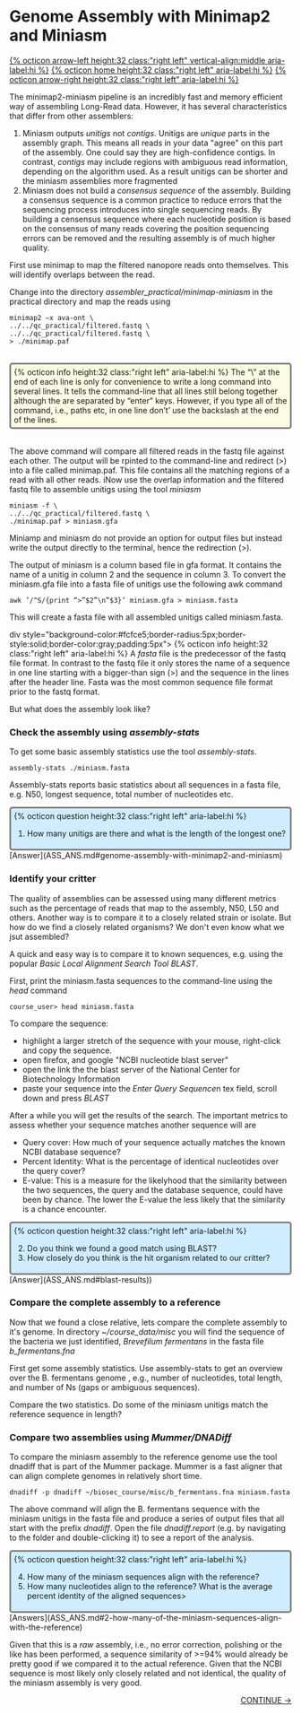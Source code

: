 # Genome Assembly with Minimap2 and Miniasm 

[{% octicon arrow-left height:32 class:"right left" vertical-align:middle aria-label:hi %}](ASS.md) [{% octicon home height:32 class:"right left" aria-label:hi %}](index.md) [{% octicon arrow-right height:32 class:"right left" aria-label:hi %}](ASS_F.md)

The minimap2-miniasm pipeline is an incredibly fast and memory efficient way of assembling Long-Read data. However, it has several characteristics that differ from other assemblers:

 1. Miniasm outputs *unitigs* not *contigs*. Unitigs are *unique* parts in the assembly graph. This means all reads in your data "agree" on this part of the assembly. One could say they are high-confidence contigs. In contrast, *contigs* may include regions with ambiguous read information, depending on the algorithm used. As a result unitigs can be shorter and the miniasm assemblies more fragmented
 2. Miniasm does not build a *consensus sequence* of the assembly. Building a consensus sequence is a common practice to reduce errors that the sequencing process introduces into single sequencing reads. By building a censensus sequence where each nucleotide position is based on the consensus of many reads covering the position sequencing errors can be removed and the resulting assembly is of much higher quality. 
 
First use minimap to map the filtered nanopore reads onto themselves. This will identify overlaps between the read. 

Change into the directory *assembler_practical/minimap-miniasm* in the practical directory and map the reads using


    minimap2 –x ava-ont \
    ../../qc_practical/filtered.fastq \ 
    ../../qc_practical/filtered.fastq \
    > ./minimap.paf

<br>
<div style="background-color:#fcfce5;border-radius:5px;border-style:solid;border-color:gray;padding:5px">
  {% octicon info height:32 class:"right left" aria-label:hi %} 
  The “\” at the end of each line is only for convenience to write a long command into several lines. It tells the command-line that all lines still belong together although the are separated by “enter” keys. However, if you type all of the command, i.e., paths etc, in one line don’t’ use the backslash at the end of the lines.
</div>

<br>

The above command will compare all filtered reads in the fastq file against each other. The output will be rpinted to the command-line and redirect (>) into a file called minimap.paf. This file contains all the matching regions of a read with all other reads. iNow use the overlap information and the filtered fastq file to assemble unitigs using the tool *miniasm*

    miniasm -f \
    ../../qc_practical/filtered.fastq \
    ./minimap.paf > miniasm.gfa

Miniamp and miniasm do not provide an option for output files but instead write the output directly to the terminal, hence the redirection (>).

The output of miniasm is a column based file in gfa format. It contains the name of a unitig in column 2 and the sequence in column 3. To convert the miniasm.gfa file into a fasta file of unitigs use the following awk command

```
awk ’/^S/{print “>”$2”\n”$3}’ miniasm.gfa > miniasm.fasta
```

This will create a fasta file with all assembled unitigs called miniasm.fasta. 

div style="background-color:#fcfce5;border-radius:5px;border-style:solid;border-color:gray;padding:5px">
  {% octicon info height:32 class:"right left" aria-label:hi %}
  A *fasta* file is the predecessor of the fastq file format. In contrast to the fastq file it only stores the name of a sequence in one line starting with a bigger-than sign (>) and the sequence in the lines after the header line. Fasta was the most common sequence file format prior to the fastq format. 
</div>

But what does the assembly look like? 

### Check the assembly using *assembly-stats* 

To get some basic assembly statistics use the tool *assembly-stats*.

```
assembly-stats ./miniasm.fasta
```

Assembly-stats reports basic statistics about all sequences in a fasta file, e.g. N50, longest sequence, total number of nucleotides etc. 

<div style="background-color:#cfedfe;border-radius:5px;border-style:solid;border-color:gray;padding:5px">
  {% octicon question height:32 class:"right left" aria-label:hi %} 
  <ol>
   <li>How many unitigs are there and what is the length of the longest one?</li>
 </ol>
</div>
[Answer](ASS_ANS.md#genome-assembly-with-minimap2-and-miniasm)

### Identify your critter

The quality of assemblies can be assessed using many different metrics such as the percentage of reads that map to the assembly, N50, L50 and others. Another way is to compare it to a closely related strain or isolate. But how do we find a closely related organisms? We don't even know what we jsut assembled? 

A quick and easy way is to compare it to known sequences, e.g. using the popular *Basic Local Alignment Search Tool BLAST*.

First, print the miniasm.fasta sequences to the command-line using the *head* command

    course_user> head miniasm.fasta

To compare the sequence:

 * highlight a larger stretch of the sequence with your mouse, right-click and copy the sequence.
 * open firefox, and google "NCBI nucleotide blast server" 
 * open the link the the blast server of the National Center for Biotechnology Information
 * paste your sequence into the *Enter Query Sequence*n tex field, scroll down and press *BLAST*

After a while you will get the results of the search. The important metrics to assess whether your sequence matches another sequence will are

 * Query cover: How much of your sequence actually matches the known NCBI database sequence?
 * Percent Identity: What is the percentage of identical nucleotides over the query cover?
 * E-value: This is a measure for the likelyhood that the similarity between the two sequences, the query and the database sequence, could have been by chance. The lower the E-value the less likely that the similarity is a chance encounter.

<div style="background-color:#cfedfe;border-radius:5px;border-style:solid;border-color:gray;padding:5px">
  {% octicon question height:32 class:"right left" aria-label:hi %}
  <ol start="2">
   <li>Do you think we found a good match using BLAST?</li>
   <li>How closely do you think is the hit organism related to our critter?</li>
 </ol>
</div>
[Answer](ASS_ANS.md#blast-results))


### Compare the complete assembly to a reference

Now that we found a close relative, lets compare the complete assembly to it's genome. In directory *~/course_data/misc* you will find the sequence of the bacteria we just identified, *Brevefilum fermentans* in the fasta file *b_fermentans.fna* 

First get some assembly statistics. Use assembly-stats to get an overview over the B. fermentans genome , e.g., number of nucleotides, total length, and number of Ns (gaps or ambiguous sequences). 

Compare the two statistics. Do some of the miniasm unitigs match the reference sequence in length?

### Compare two assemblies using *Mummer/DNADiff* 

To compare the miniasm assembly to the reference genome use the tool dnadiff that is part of the Mummer package. Mummer is a fast aligner that can align complete genomes in relatively short time.

```
dnadiff -p dnadiff ~/biosec_course/misc/b_fermentans.fna miniasm.fasta
```

The above command will align the B. fermentans sequence with the miniasm unitigs in the fasta file and produce a series of output files that all start with the prefix *dnadiff*. Open the file *dnadiff.report* (e.g. by navigating to the folder and double-clicking it) to see a report of the analysis. 

<div style="background-color:#cfedfe;border-radius:5px;border-style:solid;border-color:gray;padding:5px">
  {% octicon question height:32 class:"right left" aria-label:hi %} 
  <ol start="4"> 
   <li>How many of the miniasm sequences align with the reference?</li>
   <li>How many nucleotides align to the reference? What is the average percent identity of the aligned sequences></li>
 </ol>
</div>
[Answers](ASS_ANS.md#2-how-many-of-the-miniasm-sequences-align-with-the-reference)


Given that this is a *raw* assembly, i.e., no error correction, polishing or the like has been performed, a sequence similarity of >=94% would already be pretty good if we compared it to the actual reference. Given that the NCBI sequence is most likely only closely related and not identical, the quality of the miniasm assembly is very good.


<p align="right"><a href="https://bluemountainsanalytics.github.io/bma_ont_biosec_2022/ASS_F.html">CONTINUE -></a>
</p>





